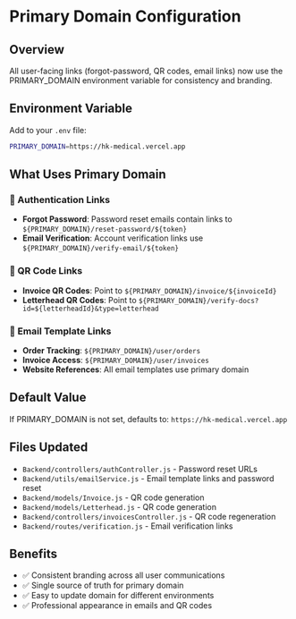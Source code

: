 # Primary Domain Configuration

## Overview

All user-facing links (forgot-password, QR codes, email links) now use the PRIMARY_DOMAIN environment variable for consistency and branding.

## Environment Variable

Add to your `.env` file:

```bash
PRIMARY_DOMAIN=https://hk-medical.vercel.app
```

## What Uses Primary Domain

### 🔐 Authentication Links

- **Forgot Password**: Password reset emails contain links to `${PRIMARY_DOMAIN}/reset-password/${token}`
- **Email Verification**: Account verification links use `${PRIMARY_DOMAIN}/verify-email/${token}`

### 📱 QR Code Links

- **Invoice QR Codes**: Point to `${PRIMARY_DOMAIN}/invoice/${invoiceId}`
- **Letterhead QR Codes**: Point to `${PRIMARY_DOMAIN}/verify-docs?id=${letterheadId}&type=letterhead`

### 📧 Email Template Links

- **Order Tracking**: `${PRIMARY_DOMAIN}/user/orders`
- **Invoice Access**: `${PRIMARY_DOMAIN}/user/invoices`
- **Website References**: All email templates use primary domain

## Default Value

If PRIMARY_DOMAIN is not set, defaults to: `https://hk-medical.vercel.app`

## Files Updated

- `Backend/controllers/authController.js` - Password reset URLs
- `Backend/utils/emailService.js` - Email template links and password reset
- `Backend/models/Invoice.js` - QR code generation
- `Backend/models/Letterhead.js` - QR code generation
- `Backend/controllers/invoicesController.js` - QR code regeneration
- `Backend/routes/verification.js` - Email verification links

## Benefits

- ✅ Consistent branding across all user communications
- ✅ Single source of truth for primary domain
- ✅ Easy to update domain for different environments
- ✅ Professional appearance in emails and QR codes
